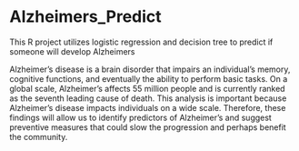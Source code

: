 # Alzheimers_Predict
This R project utilizes logistic regression and decision tree to predict if someone will develop Alzheimers 


Alzheimer’s disease is a brain disorder that impairs an individual’s memory, cognitive functions, and eventually the ability to perform basic tasks. On a global scale, Alzheimer’s affects 55 million people and is currently ranked as the seventh leading cause of death. This analysis is important because Alzheimer’s disease impacts individuals on a wide scale. Therefore, these findings will allow us to identify predictors of Alzheimer’s and suggest preventive measures that could slow the progression and perhaps benefit the community. 
